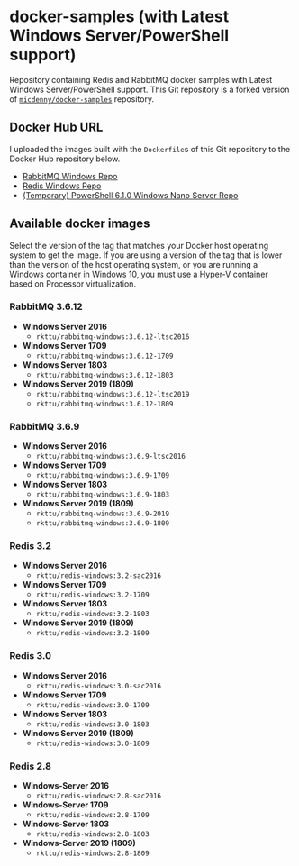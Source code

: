 # docker-samples (with Latest Windows Server/PowerShell support)

Repository containing Redis and RabbitMQ docker samples with Latest Windows Server/PowerShell support. This Git repository is a forked version of [`micdenny/docker-samples`](https://github.com/micdenny/docker-samples) repository.

## Docker Hub URL

I uploaded the images built with the `Dockerfile`s of this Git repository to the Docker Hub repository below.

- [RabbitMQ Windows Repo](https://hub.docker.com/r/rkttu/rabbitmq-windows)
- [Redis Windows Repo](https://hub.docker.com/r/rkttu/redis-windows)
- [(Temporary) PowerShell 6.1.0 Windows Nano Server Repo](https://hub.docker.com/r/rkttu/pwsh)

## Available docker images

Select the version of the tag that matches your Docker host operating system to get the image. If you are using a version of the tag that is lower than the version of the host operating system, or you are running a Windows container in Windows 10, you must use a Hyper-V container based on Processor virtualization.

### RabbitMQ 3.6.12

- **Windows Server 2016**
  - `rkttu/rabbitmq-windows:3.6.12-ltsc2016`
- **Windows Server 1709**
  - `rkttu/rabbitmq-windows:3.6.12-1709`
- **Windows Server 1803**
  - `rkttu/rabbitmq-windows:3.6.12-1803`
- **Windows Server 2019 (1809)**
  - `rkttu/rabbitmq-windows:3.6.12-ltsc2019`
  - `rkttu/rabbitmq-windows:3.6.12-1809`

### RabbitMQ 3.6.9

- **Windows Server 2016**
  - `rkttu/rabbitmq-windows:3.6.9-ltsc2016`
- **Windows Server 1709**
  - `rkttu/rabbitmq-windows:3.6.9-1709`
- **Windows Server 1803**
  - `rkttu/rabbitmq-windows:3.6.9-1803`
- **Windows Server 2019 (1809)**
  - `rkttu/rabbitmq-windows:3.6.9-2019`
  - `rkttu/rabbitmq-windows:3.6.9-1809`

### Redis 3.2

- **Windows Server 2016**
  - `rkttu/redis-windows:3.2-sac2016`
- **Windows Server 1709**
  - `rkttu/redis-windows:3.2-1709`
- **Windows Server 1803**
  - `rkttu/redis-windows:3.2-1803`
- **Windows Server 2019 (1809)**
  - `rkttu/redis-windows:3.2-1809`

### Redis 3.0

- **Windows Server 2016**
  - `rkttu/redis-windows:3.0-sac2016`
- **Windows Server 1709**
  - `rkttu/redis-windows:3.0-1709`
- **Windows Server 1803**
  - `rkttu/redis-windows:3.0-1803`
- **Windows Server 2019 (1809)**
  - `rkttu/redis-windows:3.0-1809`

### Redis 2.8

- **Windows-Server 2016**
  - `rkttu/redis-windows:2.8-sac2016`
- **Windows-Server 1709**
  - `rkttu/redis-windows:2.8-1709`
- **Windows-Server 1803**
  - `rkttu/redis-windows:2.8-1803`
- **Windows-Server 2019 (1809)**
  - `rkttu/redis-windows:2.8-1809`
